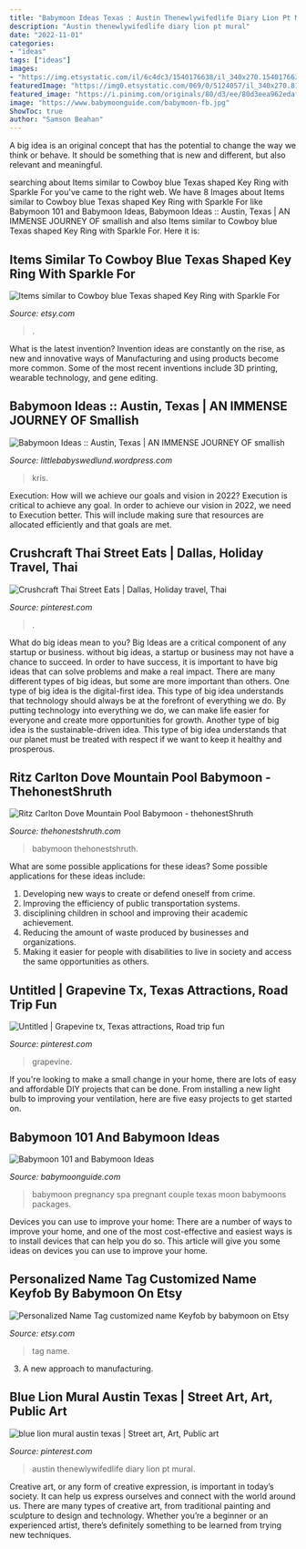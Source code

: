 ```yaml
---
title: "Babymoon Ideas Texas : Austin Thenewlywifedlife Diary Lion Pt Mural"
description: "Austin thenewlywifedlife diary lion pt mural"
date: "2022-11-01"
categories:
- "ideas"
tags: ["ideas"]
images:
- "https://img.etsystatic.com/il/6c4dc3/1540176638/il_340x270.1540176638_mwd5.jpg?version=0"
featuredImage: "https://img0.etsystatic.com/069/0/5124057/il_340x270.818990688_as0b.jpg"
featured_image: "https://i.pinimg.com/originals/80/d3/ee/80d3eea962edaf5753d9fbd784639044.jpg"
image: "https://www.babymoonguide.com/babymoon-fb.jpg"
ShowToc: true
author: "Samson Beahan"
---
```



A big idea is an original concept that has the potential to change the way we think or behave. It should be something that is new and different, but also relevant and meaningful.

	

		
searching about Items similar to Cowboy blue Texas shaped Key Ring with Sparkle For you've came to the right web. We have 8 Images about Items similar to Cowboy blue Texas shaped Key Ring with Sparkle For like Babymoon 101 and Babymoon Ideas, Babymoon Ideas :: Austin, Texas | AN IMMENSE JOURNEY OF smallish and also Items similar to Cowboy blue Texas shaped Key Ring with Sparkle For. Here it is:
		
    
## Items Similar To Cowboy Blue Texas Shaped Key Ring With Sparkle For

<img loading=lazy src="https://img.etsystatic.com/il/6c4dc3/1540176638/il_340x270.1540176638_mwd5.jpg?version=0" onerror="this.onerror=null;this.src='https://tse3.mm.bing.net/th?id=OIP.qynspODcVtlWz7USbtPgfgAAAA&amp;pid=15.1';" alt="Items similar to Cowboy blue Texas shaped Key Ring with Sparkle For">

_Source: etsy.com_

>. 

	

What is the latest invention?
Invention ideas are constantly on the rise, as new and innovative ways of Manufacturing and using products become more common. Some of the most recent inventions include 3D printing, wearable technology, and gene editing.

    
## Babymoon Ideas :: Austin, Texas | AN IMMENSE JOURNEY OF Smallish

<img loading=lazy src="https://1.gravatar.com/avatar/7b02e862d28d34c3462d85abad9190fd?s=32&amp;d=identicon&amp;r=G" onerror="this.onerror=null;this.src='https://tse4.mm.bing.net/th?id=OIP.dG6E4rIeOp6b1-rahk31eAAAAA&amp;pid=15.1';" alt="Babymoon Ideas :: Austin, Texas | AN IMMENSE JOURNEY OF smallish">

_Source: littlebabyswedlund.wordpress.com_

>kris. 

	

Execution: How will we achieve our goals and vision in 2022?
Execution is critical to achieve any goal. In order to achieve our vision in 2022, we need to Execution better. This will include making sure that resources are allocated efficiently and that goals are met.

    
## Crushcraft Thai Street Eats | Dallas, Holiday Travel, Thai

<img loading=lazy src="https://i.pinimg.com/736x/f9/d8/9b/f9d89bec235a51fd225d4b64a4d23ebe--travel-hacks-kid-spaces.jpg" onerror="this.onerror=null;this.src='https://tse3.mm.bing.net/th?id=OIP.9mdnQEYHN6Z0RxVfRAmxuwHaJ4&amp;pid=15.1';" alt="Crushcraft Thai Street Eats | Dallas, Holiday travel, Thai">

_Source: pinterest.com_

>. 

	

What do big ideas mean to you?
Big Ideas are a critical component of any startup or business. without big ideas, a startup or business may not have a chance to succeed. In order to have success, it is important to have big ideas that can solve problems and make a real impact. There are many different types of big ideas, but some are more important than others.
One type of big idea is the digital-first idea. This type of big idea understands that technology should always be at the forefront of everything we do. By putting technology into everything we do, we can make life easier for everyone and create more opportunities for growth. Another type of big idea is the sustainable-driven idea. This type of big idea understands that our planet must be treated with respect if we want to keep it healthy and prosperous.

    
## Ritz Carlton Dove Mountain Pool Babymoon - ThehonestShruth

<img loading=lazy src="https://mk0thehonestshr4pv1e.kinstacdn.com/wp-content/uploads/2020/08/14D97807-91CD-40D5-BC21-0862C685798F-scaled.jpeg" onerror="this.onerror=null;this.src='https://tse4.mm.bing.net/th?id=OIP.UDbi8tEbHg_DgJSHVDKWYAHaE7&amp;pid=15.1';" alt="Ritz Carlton Dove Mountain Pool Babymoon - thehonestShruth">

_Source: thehonestshruth.com_

>babymoon thehonestshruth. 

	

What are some possible applications for these ideas?
Some possible applications for these ideas include: 
1. Developing new ways to create or defend oneself from crime. 
2. Improving the efficiency of public transportation systems. 
3. disciplining children in school and improving their academic achievement. 
4. Reducing the amount of waste produced by businesses and organizations. 
5. Making it easier for people with disabilities to live in society and access the same opportunities as others.

    
## Untitled | Grapevine Tx, Texas Attractions, Road Trip Fun

<img loading=lazy src="https://i.pinimg.com/originals/a2/25/09/a22509766b0b85002e3ac4e7f78fd719.jpg" onerror="this.onerror=null;this.src='https://tse2.mm.bing.net/th?id=OIP.WHfXGaCvEnDT78FuyMwOlAHaHa&amp;pid=15.1';" alt="Untitled | Grapevine tx, Texas attractions, Road trip fun">

_Source: pinterest.com_

>grapevine. 

	

If you're looking to make a small change in your home, there are lots of easy and affordable DIY projects that can be done. From installing a new light bulb to improving your ventilation, here are five easy projects to get started on.

    
## Babymoon 101 And Babymoon Ideas

<img loading=lazy src="https://www.babymoonguide.com/babymoon-fb.jpg" onerror="this.onerror=null;this.src='https://tse3.mm.bing.net/th?id=OIP.IVD35YtVh9Ei4bKPis_P0wHaHa&amp;pid=15.1';" alt="Babymoon 101 and Babymoon Ideas">

_Source: babymoonguide.com_

>babymoon pregnancy spa pregnant couple texas moon babymoons packages. 

	

Devices you can use to improve your home:
There are a number of ways to improve your home, and one of the most cost-effective and easiest ways is to install devices that can help you do so. This article will give you some ideas on devices you can use to improve your home.

    
## Personalized Name Tag Customized Name Keyfob By Babymoon On Etsy

<img loading=lazy src="https://img0.etsystatic.com/069/0/5124057/il_340x270.818990688_as0b.jpg" onerror="this.onerror=null;this.src='https://tse3.mm.bing.net/th?id=OIP.cYt_T5Azp51gbP46HvSdhAAAAA&amp;pid=15.1';" alt="Personalized Name Tag customized name Keyfob by babymoon on Etsy">

_Source: etsy.com_

>tag name. 

	

3. A new approach to manufacturing.

    
## Blue Lion Mural Austin Texas | Street Art, Art, Public Art

<img loading=lazy src="https://i.pinimg.com/originals/80/d3/ee/80d3eea962edaf5753d9fbd784639044.jpg" onerror="this.onerror=null;this.src='https://tse4.mm.bing.net/th?id=OIP.ab3vZE8fUz9JkYyDVVtkbgHaE7&amp;pid=15.1';" alt="blue lion mural austin texas | Street art, Art, Public art">

_Source: pinterest.com_

>austin thenewlywifedlife diary lion pt mural. 

	

Creative art, or any form of creative expression, is important in today’s society. It can help us express ourselves and connect with the world around us. There are many types of creative art, from traditional painting and sculpture to design and technology. Whether you’re a beginner or an experienced artist, there’s definitely something to be learned from trying new techniques.

